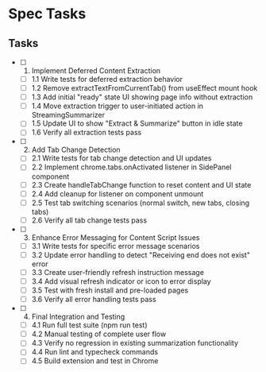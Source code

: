 # Spec Tasks

## Tasks

- [ ] 1. Implement Deferred Content Extraction
  - [ ] 1.1 Write tests for deferred extraction behavior
  - [ ] 1.2 Remove extractTextFromCurrentTab() from useEffect mount hook
  - [ ] 1.3 Add initial "ready" state UI showing page info without extraction
  - [ ] 1.4 Move extraction trigger to user-initiated action in StreamingSummarizer
  - [ ] 1.5 Update UI to show "Extract & Summarize" button in idle state
  - [ ] 1.6 Verify all extraction tests pass

- [ ] 2. Add Tab Change Detection
  - [ ] 2.1 Write tests for tab change detection and UI updates
  - [ ] 2.2 Implement chrome.tabs.onActivated listener in SidePanel component
  - [ ] 2.3 Create handleTabChange function to reset content and UI state
  - [ ] 2.4 Add cleanup for listener on component unmount
  - [ ] 2.5 Test tab switching scenarios (normal switch, new tabs, closing tabs)
  - [ ] 2.6 Verify all tab change tests pass

- [ ] 3. Enhance Error Messaging for Content Script Issues
  - [ ] 3.1 Write tests for specific error message scenarios
  - [ ] 3.2 Update error handling to detect "Receiving end does not exist" error
  - [ ] 3.3 Create user-friendly refresh instruction message
  - [ ] 3.4 Add visual refresh indicator or icon to error display
  - [ ] 3.5 Test with fresh install and pre-loaded pages
  - [ ] 3.6 Verify all error handling tests pass

- [ ] 4. Final Integration and Testing
  - [ ] 4.1 Run full test suite (npm run test)
  - [ ] 4.2 Manual testing of complete user flow
  - [ ] 4.3 Verify no regression in existing summarization functionality
  - [ ] 4.4 Run lint and typecheck commands
  - [ ] 4.5 Build extension and test in Chrome
